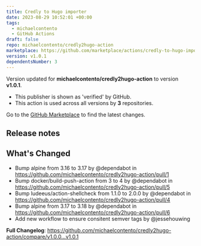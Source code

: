 ```yaml
---
title: Credly to Hugo importer
date: 2023-08-29 10:52:01 +00:00
tags:
  - michaelcontento
  - GitHub Actions
draft: false
repo: michaelcontento/credly2hugo-action
marketplace: https://github.com/marketplace/actions/credly-to-hugo-importer
version: v1.0.1
dependentsNumber: 3
---
```



Version updated for **michaelcontento/credly2hugo-action** to version **v1.0.1**.
- This publisher is shown as 'verified' by GitHub.
- This action is used across all versions by **3** repositories.

Go to the [GitHub Marketplace](https://github.com/marketplace/actions/credly-to-hugo-importer) to find the latest changes.

## Release notes

## What's Changed
* Bump alpine from 3.16 to 3.17 by @dependabot in https://github.com/michaelcontento/credly2hugo-action/pull/1
* Bump docker/build-push-action from 3 to 4 by @dependabot in https://github.com/michaelcontento/credly2hugo-action/pull/5
* Bump ludeeus/action-shellcheck from 1.1.0 to 2.0.0 by @dependabot in https://github.com/michaelcontento/credly2hugo-action/pull/4
* Bump alpine from 3.17 to 3.18 by @dependabot in https://github.com/michaelcontento/credly2hugo-action/pull/6
* Add new workflow to ensure consitent semver tags by @jessehouwing 

**Full Changelog**: https://github.com/michaelcontento/credly2hugo-action/compare/v1.0.0...v1.0.1
